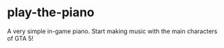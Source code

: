 # play-the-piano
A very simple in-game piano. Start making music with the main characters of GTA 5!
